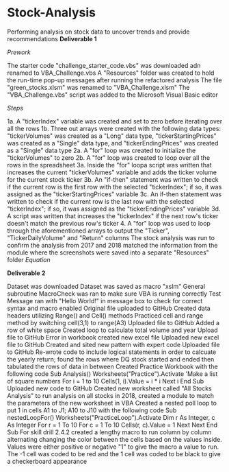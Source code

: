 # Stock-Analysis
Performing analysis on stock data to uncover trends and provide recommendations
**Deliverable 1**
 
 _Prework_
   
The starter code "challenge_starter_code.vbs" was downloaded adn renamed to VBA_Challenge.vbs
A "Resources" folder was created to hold the run-time pop-up messages after running the refactored analysis 
The file "green_stocks.xlsm" was renamed to "VBA_Challenge.xlsm"
The "VBA_Challenge.vbs" script was added to the Microsoft Visual Basic editor 

   _Steps_
   
1a. A "tickerIndex" variable was created and set to zero before iterating over all the rows 
1b. Three out arrays were created with the following data types: "tickerVolumes" was created as a "Long" data type, "tickerStartingPrices" was created as a "Single" data type, and "tickerEndingPrices" was created as a "Single" data type
2a. A "for" loop was created to initialize the "tickerVolumes" to zero
2b. A "for" loop was created to loop over all the rows in the spreadsheet
3a. Inside the "for" loopa script was written that increases the current "tickerVolumes" variable and adds the ticker volume for the current stock ticker 
3b. An "if-then" statement was written to check if the current row is the first row with the selected "tickerIndex"; if so, it was assigned as the "tickerStartingPrices" variable
3c. An if-then statement was written to check if the current row is the last row with the selected "tickerIndex"; if so, it was assigned as the "tickerEndingPrices" variable 
3d. A script was written that increases the "tickerIndex" if the next row's ticker doesn't match the previous row's ticker
4. A "for" loop was used to loop through the aforementioned arrays to output the "Ticker", "TickerDailyVolume" and "Return" columns
The stock analysis was run to confirm the analysis from 2017 and 2018 matched the information from the module where the screenshots were saved into a separate "Resources" folder 
   _Equation_

**Deliverable 2**


Dataset was downloaded
Dataset was saved as macro "xslm"
General subroutine MacroCheck was ran to make sure VBA is running correctly 
Test Message ran with "Hello World!" in message box to check for correct syntax and macro enabled 
Original file uploaded to GitHub
Created data headers utilizing Range() and Cell() methods
Practiced cell and range method by switching cell(3,1) to range(A3)
Uploaded file to GitHub
Added a row of white space 
Created loop to calculate total volume and year 
Upload file to GitHub
Error in workbook created new excel file
Uploaded new excel file to GitHub
Created and sited new pattern with expert code
Uploaded file to GitHub
Re-wrote code to include logical statements in order to calcuate the yearly return; found the rows where DQ stock started and ended then tabulated the rows of data in between
Created Practice Workbook with the following code
Sub Analysis()
   Worksheets("Practice").Activate
'Make a list of square numbers
For i = 1 to 10
    Cells(1, i).Value = i * i
Next i
End Sub
Uploaded new code to GitHub
Created new worksheet called "All Stocks Analysis" to run analysis on all stocks in 2018, created a module to match the parameters of the new worksheet in VBA
Created a nested poll loop to put 1 in cells A1 to J1; A10 to J10 with the following code
Sub nestedLoopFor()
  Worksheets("PracticeLoop").Activate
  Dim r As Integer, c As Integer
For r = 1 To 10
For c = 1 To 10
    Cells(r, c).Value = 1
    Next
 Next
 End Sub
For skill drill 2.4.2 created a lengthy macro to run column by column alternating changing the color between the cells based on the values inside. Values were either positive or negative "1" to give the macro a value to run. The -1 cell was coded to be red and the 1 cell was coded to be black to give a checkerboard appearance
